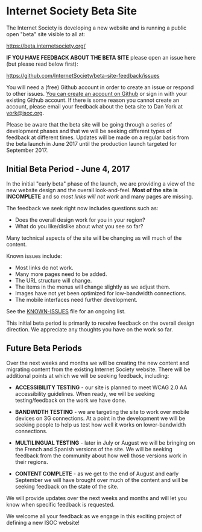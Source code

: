# Internet Society Beta Site
The Internet Society is developing a new website and is running a public open "beta" site visible to all at:

https://beta.internetsociety.org/

**IF YOU HAVE FEEDBACK ABOUT THE BETA SITE** please open an issue here (but please read below first):

https://github.com/InternetSociety/beta-site-feedback/issues

You will need a (free) Github account in order to create an issue or respond to other issues. [You can create an account on Github](https://github.com/join) or sign in with your existing Github account. If there is some reason you cannot create an account, please email your feedback about the beta site to Dan York at [york@isoc.org](mailto:york@isoc.org).

Please be aware that the beta site will be going through a series of development phases and that we will be seeking different types of feedback at different times. Updates will be made on a regular basis from the beta launch in June 2017 until the production launch targeted for September 2017.

## Initial Beta Period - June 4, 2017

In the initial "early beta" phase of the launch, we are providing a view of the new website design and the overall look-and-feel. **Most of the site is INCOMPLETE** and so *most links will not work* and many pages are missing. 

The feedback we seek right now includes questions such as:

* Does the overall design work for you in your region?
* What do you like/dislike about what you see so far?

Many technical aspects of the site will be changing as will much of the content. 

Known issues include:

* Most links do not work.
* Many more pages need to be added.
* The URL structure will change.
* The items in the menus will change slightly as we adjust them.
* Images have not yet been optimized for low-bandwidth connections.
* The mobile interfaces need further development.

See the [KNOWN-ISSUES](KNOWN-ISSUES.md) file for an ongoing list.

This initial beta period is primarily to receive feedback on the overall design direction. We appreciate any thoughts you have on the work so far.

## Future Beta Periods

Over the next weeks and months we will be creating the new content and migrating content from the existing Internet Society website. There will be additional points at which we will be seeking feedback, including:

* **ACCESSIBILITY TESTING** - our site is planned to meet WCAG 2.0 AA accessibility guidelines. When ready, we will be seeking testing/feedback on the work we have done.

* **BANDWIDTH TESTING** - we are targeting the site to work over mobile devices on 3G connections. At a point in the development we will be seeking people to help us test how well it works on lower-bandwidth connections.

* **MULTILINGUAL TESTING** - later in July or August we will be bringing on the French and Spanish versions of the site. We will be seeking feedback from the community about how well those versions work in their regions.

* **CONTENT COMPLETE** - as we get to the end of August and early September we will have brought over much of the content and will be seeking feedback on the state of the site.

We will provide updates over the next weeks and months and will let you know when specific feedback is requested.

We welcome all your feedback as we engage in this exciting project of defining a new ISOC website!
